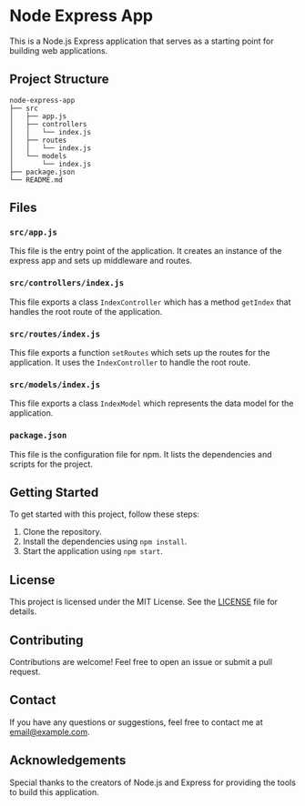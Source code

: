 # Node Express App

This is a Node.js Express application that serves as a starting point for building web applications.

## Project Structure

```
node-express-app
├── src
│   ├── app.js
│   ├── controllers
│   │   └── index.js
│   ├── routes
│   │   └── index.js
│   └── models
│       └── index.js
├── package.json
└── README.md
```

## Files

### `src/app.js`

This file is the entry point of the application. It creates an instance of the express app and sets up middleware and routes.

### `src/controllers/index.js`

This file exports a class `IndexController` which has a method `getIndex` that handles the root route of the application.

### `src/routes/index.js`

This file exports a function `setRoutes` which sets up the routes for the application. It uses the `IndexController` to handle the root route.

### `src/models/index.js`

This file exports a class `IndexModel` which represents the data model for the application.

### `package.json`

This file is the configuration file for npm. It lists the dependencies and scripts for the project.

## Getting Started

To get started with this project, follow these steps:

1. Clone the repository.
2. Install the dependencies using `npm install`.
3. Start the application using `npm start`.

## License

This project is licensed under the MIT License. See the [LICENSE](LICENSE) file for details.

## Contributing

Contributions are welcome! Feel free to open an issue or submit a pull request.

## Contact

If you have any questions or suggestions, feel free to contact me at [email@example.com](mailto:email@example.com).

## Acknowledgements

Special thanks to the creators of Node.js and Express for providing the tools to build this application.
